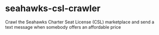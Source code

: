 # seahawks-csl-crawler
Crawl the Seahawks Charter Seat License (CSL) marketplace and send a text message when somebody offers an affordable price
